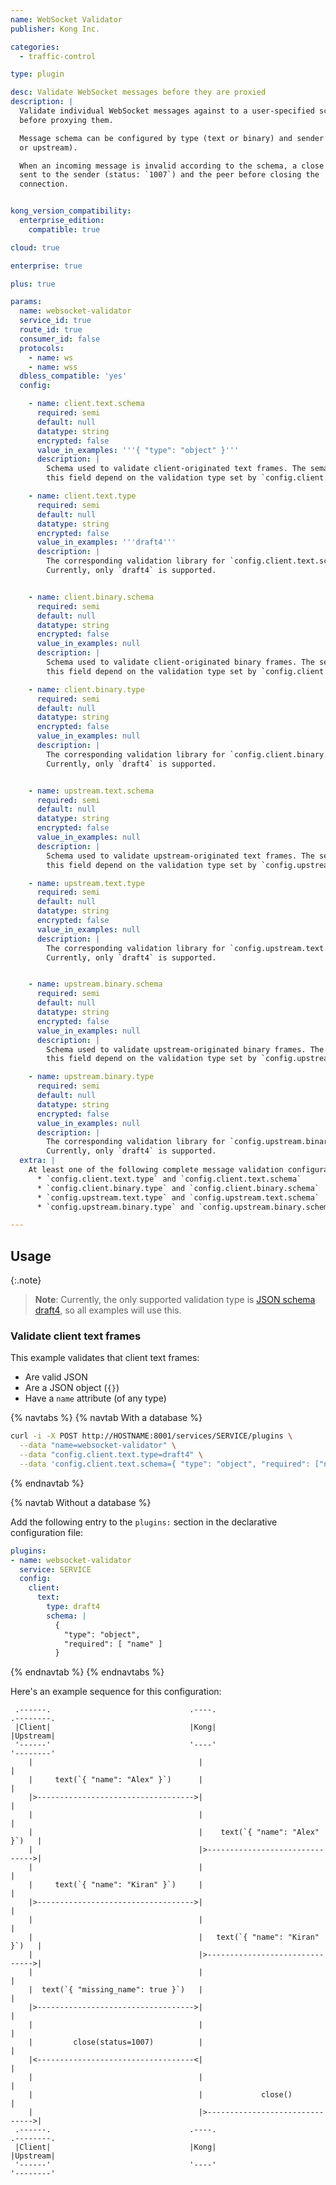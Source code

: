 ```yaml
---
name: WebSocket Validator
publisher: Kong Inc.

categories:
  - traffic-control

type: plugin

desc: Validate WebSocket messages before they are proxied
description: |
  Validate individual WebSocket messages against to a user-specified schema
  before proxying them.

  Message schema can be configured by type (text or binary) and sender (client
  or upstream).

  When an incoming message is invalid according to the schema, a close frame is
  sent to the sender (status: `1007`) and the peer before closing the
  connection.


kong_version_compatibility:
  enterprise_edition:
    compatible: true

cloud: true

enterprise: true

plus: true

params:
  name: websocket-validator
  service_id: true
  route_id: true
  consumer_id: false
  protocols:
    - name: ws
    - name: wss
  dbless_compatible: 'yes'
  config:

    - name: client.text.schema
      required: semi
      default: null
      datatype: string
      encrypted: false
      value_in_examples: '''{ "type": "object" }'''
      description: |
        Schema used to validate client-originated text frames. The semantics of
        this field depend on the validation type set by `config.client.text.type`.

    - name: client.text.type
      required: semi
      default: null
      datatype: string
      encrypted: false
      value_in_examples: '''draft4'''
      description: |
        The corresponding validation library for `config.client.text.schema`.
        Currently, only `draft4` is supported.


    - name: client.binary.schema
      required: semi
      default: null
      datatype: string
      encrypted: false
      value_in_examples: null
      description: |
        Schema used to validate client-originated binary frames. The semantics of
        this field depend on the validation type set by `config.client.binary.type`.

    - name: client.binary.type
      required: semi
      default: null
      datatype: string
      encrypted: false
      value_in_examples: null
      description: |
        The corresponding validation library for `config.client.binary.schema`.
        Currently, only `draft4` is supported.


    - name: upstream.text.schema
      required: semi
      default: null
      datatype: string
      encrypted: false
      value_in_examples: null
      description: |
        Schema used to validate upstream-originated text frames. The semantics of
        this field depend on the validation type set by `config.upstream.text.type`.

    - name: upstream.text.type
      required: semi
      default: null
      datatype: string
      encrypted: false
      value_in_examples: null
      description: |
        The corresponding validation library for `config.upstream.text.schema`.
        Currently, only `draft4` is supported.


    - name: upstream.binary.schema
      required: semi
      default: null
      datatype: string
      encrypted: false
      value_in_examples: null
      description: |
        Schema used to validate upstream-originated binary frames. The semantics of
        this field depend on the validation type set by `config.upstream.binary.type`.

    - name: upstream.binary.type
      required: semi
      default: null
      datatype: string
      encrypted: false
      value_in_examples: null
      description: |
        The corresponding validation library for `config.upstream.binary.schema`.
        Currently, only `draft4` is supported.
  extra: |
    At least one of the following complete message validation configurations must be defined:
      * `config.client.text.type` and `config.client.text.schema`
      * `config.client.binary.type` and `config.client.binary.schema`
      * `config.upstream.text.type` and `config.upstream.text.schema`
      * `config.upstream.binary.type` and `config.upstream.binary.schema`

---
```


## Usage

{:.note}
> **Note**: Currently, the only supported validation type is [JSON schema
draft4](https://json-schema.org/specification-links.html#draft-4), so all
examples will use this.

### Validate client text frames

This example validates that client text frames:

* Are valid JSON
* Are a JSON object (`{}`)
* Have a `name` attribute (of any type)


{% navtabs %}
{% navtab With a database %}


``` bash
curl -i -X POST http://HOSTNAME:8001/services/SERVICE/plugins \
  --data "name=websocket-validator" \
  --data "config.client.text.type=draft4" \
  --data 'config.client.text.schema={ "type": "object", "required": ["name"] }'
```
{% endnavtab %}

{% navtab Without a database %}

Add the following entry to the `plugins:` section in the declarative configuration file:

``` yaml
plugins:
- name: websocket-validator
  service: SERVICE
  config:
    client:
      text:
        type: draft4
        schema: |
          {
            "type": "object",
            "required": [ "name" ]
          }
```

{% endnavtab %}
{% endnavtabs %}


Here's an example sequence for this configuration:


```
 .------.                               .----.                          .--------.
 |Client|                               |Kong|                          |Upstream|
 '------'                               '----'                          '--------'
    |                                     |                                 |
    |     text(`{ "name": "Alex" }`)      |                                 |
    |>----------------------------------->|                                 |
    |                                     |                                 |
    |                                     |    text(`{ "name": "Alex" }`)   |
    |                                     |>------------------------------->|
    |                                     |                                 |
    |     text(`{ "name": "Kiran" }`)     |                                 |
    |>----------------------------------->|                                 |
    |                                     |                                 |
    |                                     |   text(`{ "name": "Kiran" }`)   |
    |                                     |>------------------------------->|
    |                                     |                                 |
    |  text(`{ "missing_name": true }`)   |                                 |
    |>----------------------------------->|                                 |
    |                                     |                                 |
    |         close(status=1007)          |                                 |
    |<-----------------------------------<|                                 |
    |                                     |                                 |
    |                                     |             close()             |
    |                                     |>------------------------------->|
 .------.                               .----.                          .--------.
 |Client|                               |Kong|                          |Upstream|
 '------'                               '----'                          '--------'
```
